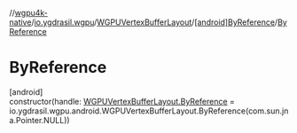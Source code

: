 //[wgpu4k-native](../../../../index.md)/[io.ygdrasil.wgpu](../../index.md)/[WGPUVertexBufferLayout](../index.md)/[[android]ByReference](index.md)/[ByReference](-by-reference.md)

# ByReference

[android]\
constructor(handle: [WGPUVertexBufferLayout.ByReference](../../../io.ygdrasil.wgpu.android/-w-g-p-u-vertex-buffer-layout/-by-reference/index.md) = io.ygdrasil.wgpu.android.WGPUVertexBufferLayout.ByReference(com.sun.jna.Pointer.NULL))